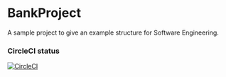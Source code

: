 # BankProject

A sample project to give an example structure for Software Engineering.

### CircleCI status
[![CircleCI](https://circleci.com/gh/tobydragon/BankProject/tree/master.svg?style=svg)](https://circleci.com/gh/tobydragon/BankProject/tree/master)

